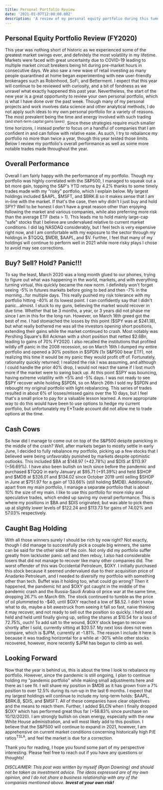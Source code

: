 ```yaml
---
title: Personal Portfolio Review
date: '2021-01-07T12:00:00.00Z'
description: 'A review of my personal equity portfolio during this tumultuous and historic year'
---
```


## Personal Equity Portfolio Review (FY2020)

This year was nothing short of historic as we experienced some of the greatest market swings ever,
and definitely the most volatility in my lifetime. Markets were faced with great uncertainty due to
COVID-19 leading to multiple market circuit breakers being hit during pre-market hours in consecutive days.
We also saw a new wave of retail investing as many people quarantined at home began experimenting with new
user-friendly brokerages such as Robinhood, SoFi, and Betterment. I expect that this year will continue to
be reviewed with curiosity, and a bit of fondness as we unravel what exactly happened this past year.
Nevertheless, the start of the new year is a great opportunity to review your own personal portfolio,
which is what I have done over the past week. Though many of my personal projects and work involves data
science and other analytical methods, I do not apply such ideas to my own personal portfolio for a variety
of reasons. The most prevalent being the time and energy involved with such trading <sup>(and short-term
capital gains taxes)</sup>. Since these strategies require much smaller time horizons, I instead prefer to
focus on a handful of companies that I am confident in and can follow with relative ease. As such, I try to
rebalance my portfolio no more than twice a year, though this year tested those limits. Below I review my
portfolio's overall performance as well as some more notable trades made throughout the year.

## Overall Performance

Overall I am fairly happy with the performance of my portfolio. Though my portfolio was highly correlated with
the S&P500, I managed to squeak out a bit more gain, topping the S&P's YTD returns by 4.2% thanks to some timely
trades made with my "risky" portfolio, which I explain below. My largest holdings included \$AAPL, \$MSFT, and \$BRK.B 
so it makes sense that I am in-line with the market. If that's the case, then why didn't I just buy and hold SPY? Well to be honest I don't have a great reason other than enjoying following the market and various companies, while also preferring more risk than the average ETF (beta > 1). This leads me to hold mainly large-cap "safe" stocks that I believe are undervalued 
relative to current market conditions. I did lag NASDAQ considerably, but I feel tech is very expensive right now, and 
I am comfortable with my exposure to the sector through my holdings in \$TQQQ, \$MDB, \$AAPL, and \$V. Further, I feel that 
many of my holdings will continue to perform well in 2021 while more risky plays I chose to avoid may see corrections.

## Buy? Sell? Hold? Panic!!!

To say the least, March 2020 was a long month glued to our phones, trying to figure out what was happening in the
world, markets, and with everything turning virtual, this quickly became the new norm. I definitely won't forget
seeing -5% in futures markets before going to bed and then -7% in the morning...for multiple days. This really
pushed my risk tolerance with my portfolio hitting -40% at its lowest point. I can confidently say that I didn't
panic...almost. I stuck to my guns, believing the market would recover in due time. Whether that be 3 months, a year,
or 3 years did not phase me since I am in this for the long run. However, on March 16th greed got the best of me. I
had stomached the losses by this point (\$SPY was at \$241.18), but what really bothered me was all the investors
opening short positions, extending their gains while the market continued to crash. Most notably was Pershing
Square's Bill Ackman with a short position that netted \$2.6Bn, leading to gains of 70% FY2020. I also recalled the
institutions that profited wildly off panic in the 2008 recession, so on March 16th I dumped my entire portfolio and 
opened a 30% position in \$SPDN (1x S&P500 bear ETF), not realizing this time it would be my panic they would profit off of. 
Fortunately, rationality quickly returned; I realized the risk I was assuming, and
although I could handle the prior 40% drop, I would not react the same if I lost much more if the market were to swing back up.
At this point \$SPY was bouncing, having extreme volatility with +5% and -5% days. I was not ready to see \$SPY
recover while holding \$SPDN, so on March 26th I sold my \$SPDN and rebought my original portfolio with light rebalancing.
This series of trades resulted in about 6% of losses/missed gains over the 10 days, but I feel that's a small price to pay
for a valuable lesson learned. A more appropriate way to do this would have been to use options to hedge my current portfolio,
but unfortunately my E\*Trade account did not allow me to trade options at the time.

## Cash Cows

So how did I manage to come out on top of the S&P500 despite panicking in the middle of the crash? Well, after markets
began to mostly settle in early June, I decided to fully rebalance my portfolio, picking up a few stocks that I believed
were being unfavorably punished by markets despite optimistic outlooks. This included \$BA at \$148.97 (+42.78%) and 
\$DIS at \$113.97 (+56.69%). I have also been bullish on tech since before the pandemic and purchased \$TQQQ in early 
January at \$95.71 (+91.39%) and held \$SHOP and $MDB at \$326.01 and \$134.02 since October 2019 until selling \$SHOP in June at \$751.97 for a gain 
of 133.66% (still holding $MDB). Additionally, apart from my main portfolio, I manage a separate portfolio that is about 10% the size of my 
main. I like to use this portfolio for more risky and speculative trades, which ended up saving my overall performance. 
This is where my positions in \$BA and \$DIS originated, but was able to pick them up at slightly lower levels of \$122.24 
and \$113.73 for gains of 74.02% and 57.03% respectively.

## Caught Bag Holding

With all those winners surely I should be rich by now right? Not exactly, though I did manage to successfully pick a 
couple big winners, the same can be said for the other side of the coin. Not only did my portfolio suffer greatly from 
lackluster panic sell and then rebuy, I also had considerable losers that did not manage to recover like many other 
companies did. The worst offender of this was Occidental Petroleum, \$OXY. I initially purchased this stock because it 
seemed undervalued due to their acquisition price of Anadarko Petroleum, and I needed to diversify my portfolio with 
something other than tech. Buffet was it holding too, what could go wrong? Then it happened, the pandemic hit and \$OXY 
got caught in the middle of the pandemic crash and the Russia-Saudi Arabia oil price war at the same time, dropping 
26.7% on March 6th. The stock continued to tumble as the price of oil plummeted to -\$40, until \$OXY reached a low of \$8.52. I didn't know what to do, maybe a bit 
awestruck from seeing it fall so fast, naive thinking it may recover, and not ready to sell out the position so quickly. 
I held and held and held until finally giving up, selling the shares at \$10.54 for a loss of 72.75%, ouch! To add salt to 
the wound, \$OXY stock began to recover shortly after I sold, currently sitting at \$20.57. My next loss does not even 
compare, which is \$JPM, currently at -1.81%. The reason I include it here is because it was trading horizontal for a 
while at -30% while other stocks recovered, however, more recently \$JPM has begun to climb as well.

## Looking Forward

Now that the year is behind us, this is about the time I look to rebalance my portfolio. However, since the pandemic is
still ongoing, I plan to continue holding my "pandemic portfolio" while making small adjustments here and there as I see fit.
I will shave my position in \$MDB as it has grown from a 7% position to over 12.5% during its run-up in the last 6 months. 
I expect that my largest holdings will continue to include my long-term holds: \$AAPL, \$BRK.B, \$DIS, and \$MSFT. 
All of these companies have clear objectives and the means to reach them. Further, I added \$ILCN when I finally 
dropped \$OXY which has performed great thus far (+58.83% since purchase on 10/12/2020). I am strongly bullish on clean 
energy, especially with the new White House administration, and will most likely add to this position. I believe that 
the S&P500 will continue to expand in 2021, however, I am apprehensive on current market conditions concerning historically 
high P/E ratios<sup>TSLA</sup>, and feel the market is due for a correction.

Thank you for reading, I hope you found some part of my perspective interesting. Please feel free to reach out if you have any questions or thoughts!

<i>DISCLAIMER: This post was written by myself (Ryan Downing) and should not be taken as investment advice. The ideas expressed are of my own opinion, and I do not share a business relationship with any of the companies mentioned above. **Invest at your own risk!**</i>